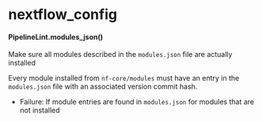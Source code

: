 # nextflow_config

#### PipelineLint.modules_json()

Make sure all modules described in the `modules.json` file are actually installed

Every module installed from `nf-core/modules` must have an entry in the `modules.json` file
with an associated version commit hash.

- Failure: If module entries are found in `modules.json` for modules that are not installed
